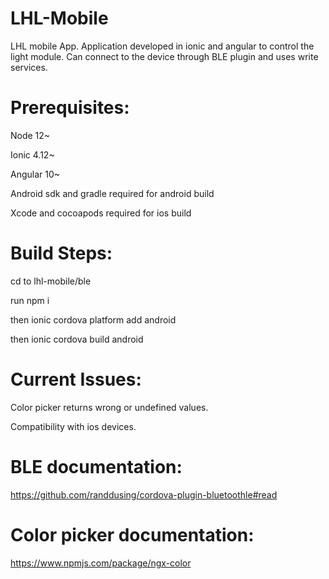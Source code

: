 # LHL-Mobile
LHL mobile App. Application developed in ionic and angular to control the light module. Can connect to the device through BLE plugin and uses write services.


# Prerequisites:

Node 12~

Ionic 4.12~

Angular 10~

Android sdk and gradle required for android build

Xcode and cocoapods required for ios build


# Build Steps:


cd to lhl-mobile/ble

run npm i

then ionic cordova platform add android

then ionic cordova build android


# Current Issues:
Color picker returns wrong or undefined values.

Compatibility with ios devices.

# BLE documentation:
https://github.com/randdusing/cordova-plugin-bluetoothle#read


# Color picker documentation:
https://www.npmjs.com/package/ngx-color

